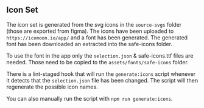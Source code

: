 ## Icon Set

The icon set is generated from the svg icons in the `source-svgs` folder (those are exported from figma).
The icons have been uploaded to `https://icomoon.io/app/` and a font has been generated.
The generated font has been downloaded an extracted into the safe-icons folder.

To use the font in the app only the `selection.json` & safe-icons.ttf files are needed. Those need
to be copied to the `assets/fonts/safe-icons` folder.

There is a lint-staged hook that will run the `generate:icons` script whenever it detects that the `selection.json` file
has been changed. The script will then regenerate the possible icon names.

You can also manually run the script with `npm run generate:icons`.
